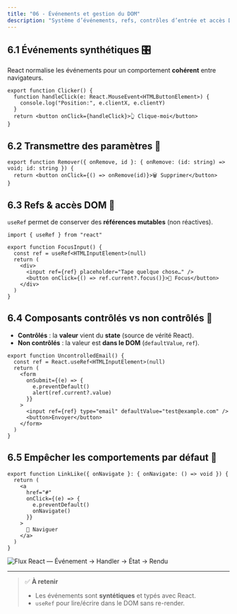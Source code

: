 ```yaml
---
title: "06 - Événements et gestion du DOM"
description: "Système d’événements, refs, contrôles d’entrée et accès DOM"
---
```


## 6.1 Événements synthétiques 🎛️

React normalise les événements pour un comportement **cohérent** entre navigateurs.

```tsx
export function Clicker() {
  function handleClick(e: React.MouseEvent<HTMLButtonElement>) {
    console.log("Position:", e.clientX, e.clientY)
  }
  return <button onClick={handleClick}>👆 Clique-moi</button>
}
```

## 6.2 Transmettre des paramètres 🔧

```tsx
export function Remover({ onRemove, id }: { onRemove: (id: string) => void; id: string }) {
  return <button onClick={() => onRemove(id)}>🗑 Supprimer</button>
}
```

## 6.3 Refs & accès DOM 🔎

`useRef` permet de conserver des **références mutables** (non réactives).

```tsx
import { useRef } from "react"

export function FocusInput() {
  const ref = useRef<HTMLInputElement>(null)
  return (
    <div>
      <input ref={ref} placeholder="Tape quelque chose…" />
      <button onClick={() => ref.current?.focus()}>🎯 Focus</button>
    </div>
  )
}
```

## 6.4 Composants contrôlés vs non contrôlés 🧭

- **Contrôlés** : la **valeur** vient du **state** (source de vérité React).
- **Non contrôlés** : la valeur est **dans le DOM** (`defaultValue`, `ref`).

```tsx
export function UncontrolledEmail() {
  const ref = React.useRef<HTMLInputElement>(null)
  return (
    <form
      onSubmit={(e) => {
        e.preventDefault()
        alert(ref.current?.value)
      }}
    >
      <input ref={ref} type="email" defaultValue="test@example.com" />
      <button>Envoyer</button>
    </form>
  )
}
```

## 6.5 Empêcher les comportements par défaut 🚫

```tsx
export function LinkLike({ onNavigate }: { onNavigate: () => void }) {
  return (
    <a
      href="#"
      onClick={(e) => {
        e.preventDefault()
        onNavigate()
      }}
    >
      🧭 Naviguer
    </a>
  )
}
```

![Flux React — Événement → Handler → État → Rendu](/static/img/flux.png)

---

> ✅ **À retenir**
>
> - Les événements sont **syntétiques** et typés avec React.
> - `useRef` pour lire/écrire dans le DOM sans re-render.
